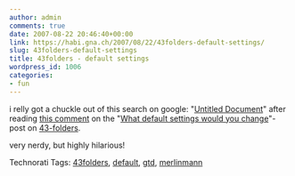 ```yaml
---
author: admin
comments: true
date: 2007-08-22 20:46:40+00:00
link: https://habi.gna.ch/2007/08/22/43folders-default-settings/
slug: 43folders-default-settings
title: 43folders - default settings
wordpress_id: 1006
categories:
- fun
---
```


i relly got a chuckle out of this search on google: "[Untitled Document](https://google.com/search?hl=en&client=safari&rls=en&q=%22untitled+document%22&btnG=Search)" after reading [this comment](http://www.43folders.com/2007/08/21/default-settings/#comment-14773) on the "[What default settings would you change](http://www.43folders.com/2007/08/21/default-settings/)"-post on [43-folders](http://www.43folders.com/).

very nerdy, but highly hilarious!



Technorati Tags: [43folders](http://www.technorati.com/tag/43folders), [default](http://www.technorati.com/tag/default), [gtd](http://www.technorati.com/tag/gtd), [merlinmann](http://www.technorati.com/tag/merlinmann)
